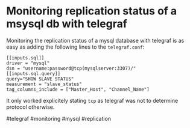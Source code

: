 # Monitoring replication status of a msysql db with telegraf

Monitoring the replication status of a mysql database with telegraf is as easy as adding the following lines to the `telegraf.conf`:

```
[[inputs.sql]]
driver = "mysql"
dsn = "username:password@tcp(mysqlserver:3307)/"
[[inputs.sql.query]]
query="SHOW SLAVE STATUS"
measurement = "slave_status"
tag_columns_include = ["Master_Host", "Channel_Name"]
```

It only worked explicitely stating `tcp` as telegraf was not to determine protocol otherwise.

  #telegraf #monitoring #mysql #replication
